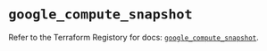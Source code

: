 # `google_compute_snapshot`

Refer to the Terraform Registory for docs: [`google_compute_snapshot`](https://registry.terraform.io/providers/hashicorp/google/5.1.0/docs/resources/compute_snapshot).
